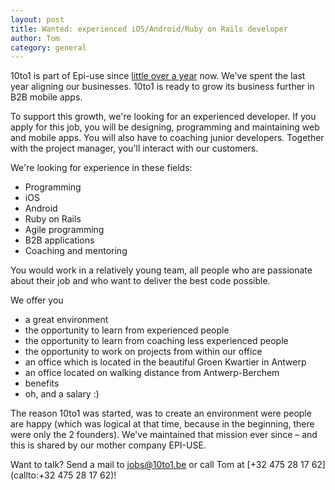 ```yaml
---
layout: post
title: Wanted: experienced iOS/Android/Ruby on Rails developer
author: Tom
category: general
---
```


10to1 is part of Epi-use since [little over a year](http://blog.10to1.be/general/2013/03/27/business-developer-gezocht/) now. We've spent the last year aligning our businesses. 10to1 is ready to grow its business further in B2B mobile apps.

To support this growth, we're looking for an experienced developer. If you apply for this job, you will be designing, programming and maintaining web and mobile apps. You will also have to coaching junior developers. Together with the project manager, you'll interact with our customers.

We're looking for experience in these fields:
* Programming
* iOS
* Android
* Ruby on Rails
* Agile programming
* B2B applications
* Coaching and mentoring

You would work in a relatively young team, all people who are passionate about their job and who want to deliver the best code possible.

We offer you
* a great environment
* the opportunity to learn from experienced people
* the opportunity to learn from coaching less experienced people
* the opportunity to work on projects from within our office
* an office which is located in the beautiful Groen Kwartier in Antwerp
* an office located on walking distance from Antwerp-Berchem
* benefits
* oh, and a salary :)

The reason 10to1 was started, was to create an environment were people are happy (which was logical at that time, because in the beginning, there were only the 2 founders). We've maintained that mission ever since – and this is shared by our mother company EPI-USE.

Want to talk? Send a mail to [jobs@10to1.be](mailto:jobs@10to1.be) or call Tom at [+32 475 28 17 62](callto:+32 475 28 17 62)!
